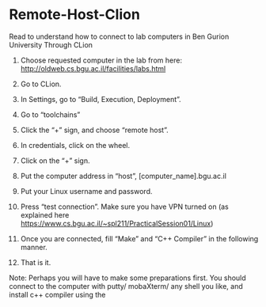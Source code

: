 # Remote-Host-Clion
Read to understand how to connect to lab computers in Ben Gurion University Through CLion


1.	Choose requested computer in the lab from here: http://oldweb.cs.bgu.ac.il/facilities/labs.html











2.	Go to CLion. 
3.	In Settings, go to “Build, Execution, Deployment”. 
4.	Go to “toolchains”
5.	Click the “+” sign, and choose “remote host”.








6.	In credentials, click on the wheel.







7.	Click on the “+” sign.

8.	Put the computer address in “host”, [computer_name].bgu.ac.il


9.	Put your Linux username and password.

10.	Press “test connection”.
Make sure you have VPN turned on (as explained here https://www.cs.bgu.ac.il/~spl211/PracticalSession01/Linux)

11.	Once you are connected, fill “Make” and “C++ Compiler” in the following manner.

12.	That is it.


Note:
Perhaps you will have to make some preparations first. You should connect to the computer with putty/ mobaXterm/ any shell you like, and install c++ compiler using the 
